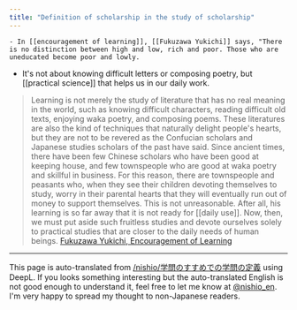 ```yaml
---
title: "Definition of scholarship in the study of scholarship"
---
```


    - In [[encouragement of learning]], [[Fukuzawa Yukichi]] says, "There is no distinction between high and low, rich and poor. Those who are uneducated become poor and lowly.
- It's not about knowing difficult letters or composing poetry, but [[practical science]] that helps us in our daily work.
> Learning is not merely the study of literature that has no real meaning in the world, such as knowing difficult characters, reading difficult old texts, enjoying waka poetry, and composing poems. These literatures are also the kind of techniques that naturally delight people's hearts, but they are not to be revered as the Confucian scholars and Japanese studies scholars of the past have said. Since ancient times, there have been few Chinese scholars who have been good at keeping house, and few townspeople who are good at waka poetry and skillful in business. For this reason, there are townspeople and peasants who, when they see their children devoting themselves to study, worry in their parental hearts that they will eventually run out of money to support themselves. This is not unreasonable. After all, his learning is so far away that it is not ready for [[daily use]].
> Now, then, we must put aside such fruitless studies and devote ourselves solely to practical studies that are closer to the daily needs of human beings.
[Fukuzawa Yukichi, Encouragement of Learning](https://www.aozora.gr.jp/cards/000296/files/47061_29420.html)

---
This page is auto-translated from [/nishio/学問のすすめでの学問の定義](https://scrapbox.io/nishio/学問のすすめでの学問の定義) using DeepL. If you looks something interesting but the auto-translated English is not good enough to understand it, feel free to let me know at [@nishio_en](https://twitter.com/nishio_en). I'm very happy to spread my thought to non-Japanese readers.
